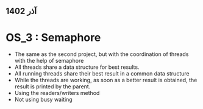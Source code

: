 ## آذر 1402
# OS_3 : Semaphore

- The same as the second project, but with the coordination of threads with the help of semaphore
- All threads share a data structure for best results.
-  All running threads share their best result in a common data structure
- While the threads are working, as soon as a better result is obtained, the result is printed by the parent.
- Using the readers/writers method
-  Not using busy waiting
